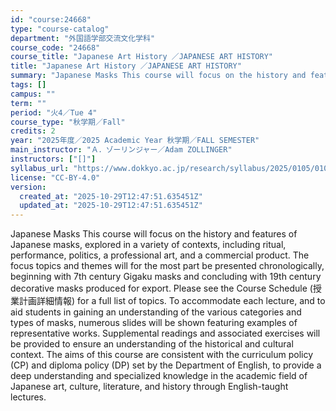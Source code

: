 ```yaml
---
id: "course:24668"
type: "course-catalog"
department: "外国語学部交流文化学科"
course_code: "24668"
course_title: "Japanese Art History ／JAPANESE ART HISTORY"
title: "Japanese Art History ／JAPANESE ART HISTORY"
summary: "Japanese Masks This course will focus on the history and features of Japanese masks, explored in a variety of contexts, …"
tags: []
campus: ""
term: ""
period: "火4／Tue 4"
course_type: "秋学期／Fall"
credits: 2
year: "2025年度／2025 Academic Year 秋学期／FALL SEMESTER"
main_instructor: "Ａ．ゾーリンジャー／Adam ZOLLINGER"
instructors: ["[]"]
syllabus_url: "https://www.dokkyo.ac.jp/research/syllabus/2025/0105/0105_24668_ja_JP.html"
license: "CC-BY-4.0"
version:
  created_at: "2025-10-29T12:47:51.635451Z"
  updated_at: "2025-10-29T12:47:51.635451Z"
---
```

Japanese Masks This course will focus on the history and features of Japanese masks, explored in a variety of contexts, including ritual, performance, politics, a professional art, and a commercial product. The focus topics and themes will for the most part be presented chronologically, beginning with 7th century Gigaku masks and concluding with 19th century decorative masks produced for export. Please see the Course Schedule (授業計画詳細情報) for a full list of topics. To accommodate each lecture, and to aid students in gaining an understanding of the various categories and types of masks, numerous slides will be shown featuring examples of representative works. Supplemental readings and associated exercises will be provided to ensure an understanding of the historical and cultural context. The aims of this course are consistent with the curriculum policy (CP) and diploma policy (DP) set by the Department of English, to provide a deep understanding and specialized knowledge in the academic field of Japanese art, culture, literature, and history through English-taught lectures.
